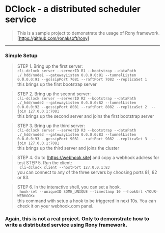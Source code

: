 # DClock - a distributed scheduler service
> This is a sample project to demonstrate the usage of Rony framework. [https://github.com/ronaksoft/rony]

---
### Simple Setup
> STEP 1. Bring up the first server: <br />
`cli-dclock server --serverID R1 --bootstrap --dataPath ./_hdd/node1 --gatewayListen 0.0.0.0:81 --tunnelListen 0.0.0.0:91 --gossipPort 7081 --raftPort 7082 --replicaSet 1` <br />
this brings up the first bootstrap server   

> STEP 2. Bring up the second server: <br />
`cli-dclock server --serverID R2 --bootstrap --dataPath ./_hdd/node2 --gatewayListen 0.0.0.0:82 --tunnelListen 0.0.0.0:92 --gossipPort 8081 --raftPort 8082 --replicaSet 2 
> --join 127.0.0.1:7081` <br/>
this brings up the second server and joins the first bootstrap server

> STEP 3. Bring up the third server: <br />
`cli-dclock server --serverID R3 --bootstrap --dataPath ./_hdd/node3 --gatewayListen 0.0.0.0:83 --tunnelListen 0.0.0.0:93 --gossipPort 9081 --raftPort 9082 --replicaSet 3 
 --join 127.0.0.1:7081` <br />
this brings up the third server and joins the cluster

> STEP 4. Go to [https://webhook.site] and copy a webhook address for test
> STEP 5. Run the client: <br />
` cli-dclock client --hostPort 127.0.0.1:83` <br/>
you can connect to any of the three servers by choosing ports 81, 82 or 83. 

> STEP 6. In the interactive shell, you can set a hook. <br />
` hook-set --uniqueID SOME_UNIQUE --timestamp 10 --hookUrl <YOUR-WEBHOOK>` <br />
this command with setup a hook to be triggered in next 10s. You can check it on your webhook.com panel.

### Again, this is not a real project. Only to demonstrate how to write a distributed service using Rony framework.



